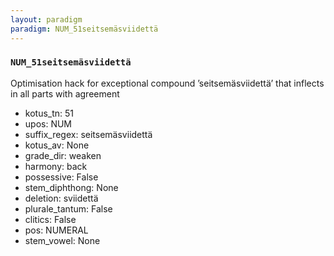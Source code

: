 ```yaml
---
layout: paradigm
paradigm: NUM_51seitsemäsviidettä
---
```

### ` NUM_51seitsemäsviidettä `

Optimisation hack for exceptional compound ’seitsemäsviidettä’ that inflects in all parts with agreement
* kotus_tn: 51
* upos: NUM
* suffix_regex: seitsemäsviidettä
* kotus_av: None
* grade_dir: weaken
* harmony: back
* possessive: False
* stem_diphthong: None
* deletion: sviidettä
* plurale_tantum: False
* clitics: False
* pos: NUMERAL
* stem_vowel: None
